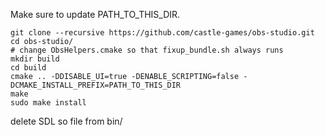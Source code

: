 Make sure to update PATH_TO_THIS_DIR.

```
git clone --recursive https://github.com/castle-games/obs-studio.git
cd obs-studio/
# change ObsHelpers.cmake so that fixup_bundle.sh always runs
mkdir build
cd build
cmake .. -DDISABLE_UI=true -DENABLE_SCRIPTING=false -DCMAKE_INSTALL_PREFIX=PATH_TO_THIS_DIR
make
sudo make install
```

delete SDL so file from bin/
